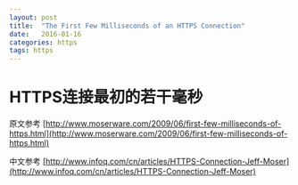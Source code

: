 ```yaml
---
layout: post
title:  "The First Few Milliseconds of an HTTPS Connection"
date:   2016-01-16
categories: https
tags: https
---
```


# HTTPS连接最初的若干毫秒 #

原文参考 [http://www.moserware.com/2009/06/first-few-milliseconds-of-https.html](http://www.moserware.com/2009/06/first-few-milliseconds-of-https.html)

中文参考 [http://www.infoq.com/cn/articles/HTTPS-Connection-Jeff-Moser](http://www.infoq.com/cn/articles/HTTPS-Connection-Jeff-Moser)
